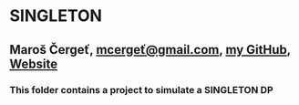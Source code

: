 # SINGLETON
## Maroš Čergeť, mcergeť@gmail.com, [my GitHub](github.com/cergina), [Website](cergina.github.io)

### This folder contains a project to simulate a SINGLETON DP
